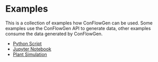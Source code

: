 # Examples

This is a collection of examples how ConFlowGen can be used.
Some examples use the ConFlowGen API to generate data,
other examples consume the data generated by ConFlowGen.

- [Python Script](./Python_Script)
- [Jupyter Notebook](./Jupyter_Notebook)
- [Plant Simulation](./Plant_Simulation)
